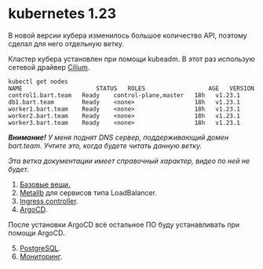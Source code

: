 # kubernetes 1.23

В новой версии кубера изменилось большое количество API, поэтому сделал для него отдельную ветку.

Кластер кубера установлен при помощи kubeadm. В 
этот раз использую сетевой драйвер [Cilium](https://docs.cilium.io/en/stable/).

```
kubectl get nodes
NAME                     STATUS   ROLES                  AGE   VERSION
control1.bart.team   Ready    control-plane,master   18h   v1.23.1
db1.bart.team        Ready    <none>                 18h   v1.23.1
worker1.bart.team    Ready    <none>                 18h   v1.23.1
worker2.bart.team    Ready    <none>                 18h   v1.23.1
worker3.bart.team    Ready    <none>                 18h   v1.23.1
```

_**Внимание!** У меня поднят DNS сервер, поддерживающий домен bart.team. Учтите это, когда будете читать данную ветку._

_Эта ветка документации имеет справочный характер, видео по ней не будет._

1. [Базовые вещи.](01-base-app)
2. [Metallb](02-metallb) для сервисов типа LoadBalancer.
3. [Ingress controller](03-ingress-controller).
4. [ArgoCD](04-argocd).

После установки ArgoCD всё остальное ПО буду устанавливать при помощи ArgoCD.

5. [PostgreSQL](05-postgresql).
6. [Мониторинг](06-monitoring).